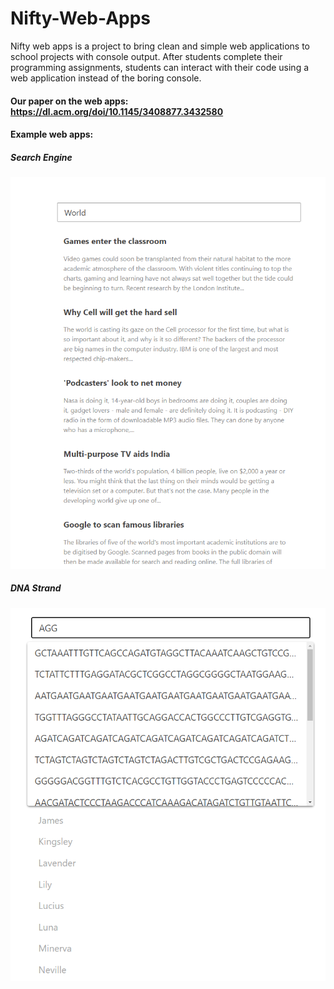 # Nifty-Web-Apps
Nifty web apps is a project to bring clean and simple web applications to school projects with console output. After students complete their programming assignments, students can interact with their code using a web application instead of the boring console.  

#### Our paper on the web apps: https://dl.acm.org/doi/10.1145/3408877.3432580


#### Example web apps:
##### Search Engine
![Search Engine](Search%20Engine.png)  

##### DNA Strand
![DNA Strand](DNAStrand.png)
